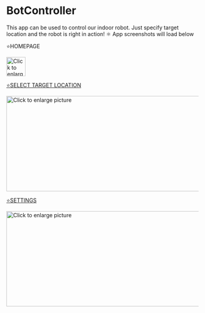# BotController

This app can be used to control our indoor robot. Just specify target location and the robot is right in action!
⚛️ App screenshots will load below 
  
  ⭐HOMEPAGE
  
<a href="https://drive.google.com/uc?export=view&id=<FILEID>"><img src="https://drive.google.com/uc?export=view&id=1WeFTcqBulu7hwyP3rU1gnwzwDS2FvOfp" style="width: 50px; max-width: 50%; height: 50px" title="Click to enlarge picture" />

   ⭐SELECT TARGET LOCATION
  
  <a href="https://drive.google.com/uc?export=view&id=<FILEID>"><img src="https://drive.google.com/uc?export=view&id=1YjjKdGm2uXXHs95fLFZnYJ6ryARYqy_a" style="width: 650px; max-width: 100%; height: 250px" title="Click to enlarge picture" />
    
   ⭐SETTINGS
    
 <a href="https://drive.google.com/uc?export=view&id=<FILEID>"><img src="https://drive.google.com/uc?export=view&id=1rVU5RWVusLPrjg6Kwyd3gwHF76gTOL0V" style="width: 650px; max-width: 100%; height: 250px" title="Click to enlarge picture" />
   
